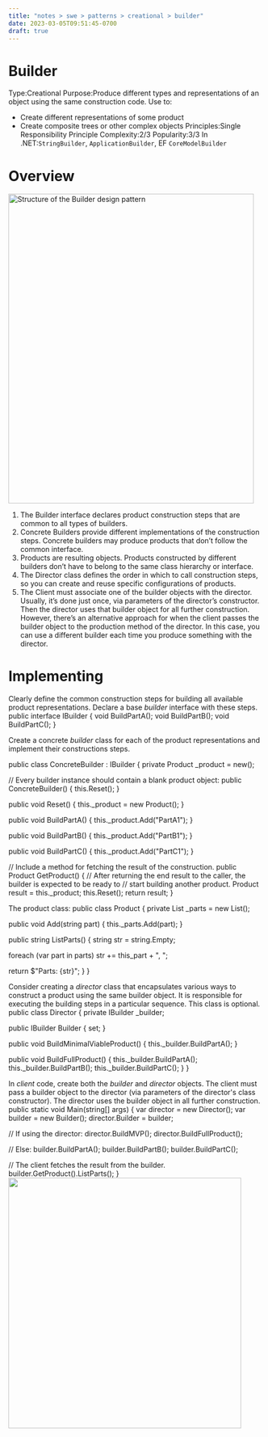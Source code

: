 ```yaml
---
title: "notes > swe > patterns > creational > builder"
date: 2023-03-05T09:51:45-0700
draft: true
---
```

# Builder
Type:Creational
Purpose:Produce different types and representations of an object using the same construction code.
Use to:
- Create different representations of some product
- Create composite trees or other complex objects
Principles:Single Responsibility Principle
Complexity:2/3
Popularity:3/3
In .NET:`StringBuilder`, `ApplicationBuilder`, EF `CoreModelBuilder`

# Overview
<img src="media/Creational_Builder-image1.png" style="width:5.06667in;height:6.38333in" alt="Structure of the Builder design pattern" />

1.  The Builder interface declares product construction steps that are common to all types of builders.
2.  Concrete Builders provide different implementations of the construction steps. Concrete builders may produce products that don’t follow the common interface.
3.  Products are resulting objects. Products constructed by different builders don’t have to belong to the same class hierarchy or interface.
4.  The Director class defines the order in which to call construction steps, so you can create and reuse specific configurations of products.
5.  The Client must associate one of the builder objects with the director. Usually, it’s done just once, via parameters of the director’s constructor. Then the director uses that builder object for all further construction. However, there’s an alternative approach for when the client passes the builder object to the production method of the director. In this case, you can use a different builder each time you produce something with the director.

# Implementing
Clearly define the common construction steps for building all available product representations. Declare a base *builder* interface with these steps.
public interface IBuilder
{
void BuildPartA();
void BuildPartB();
void BuildPartC();
}

Create a concrete *builder* class for each of the product representations and implement their constructions steps.

public class ConcreteBuilder : IBuilder
{
private Product _product = new();

// Every builder instance should contain a blank product object:
public ConcreteBuilder() { this.Reset(); }

public void Reset() { this._product = new Product(); }

public void BuildPartA() { this._product.Add("PartA1"); }

public void BuildPartB() { this._product.Add("PartB1"); }

public void BuildPartC() { this._product.Add("PartC1"); }

// Include a method for fetching the result of the construction.
public Product GetProduct()
{
// After returning the end result to the caller, the builder is expected to be ready to
// start building another product.
Product result = this._product;
this.Reset();
return result;
}

The product class:
public class Product
{
private List<object> _parts = new List<object>();

public void Add(string part)
{
this._parts.Add(part);
}

public string ListParts()
{
string str = string.Empty;

foreach (var part in parts)
str += this_part + ", ";

return $"Parts: {str}";
}
}

Consider creating a *director* class that encapsulates various ways to construct a product using the same builder object. It is responsible for executing the building steps in a particular sequence. This class is optional.
public class Director
{
private IBuilder _builder;

public IBuilder Builder { set; }

public void BuildMinimalViableProduct()
{
this._builder.BuildPartA();
}

public void BuildFullProduct()
{
this._builder.BuildPartA();
this._builder.BuildPartB();
this._builder.BuildPartC();
}
}

In *client* code, create both the *builder* and *director* objects. The client must pass a builder object to the director (via parameters of the director's class constructor). The director uses the builder object in all further construction.
public static void Main(string[] args)
{
var director = new Director();
var builder = new Builder();
director.Builder = builder;

// If using the director:
director.BuildMVP();
director.BuildFullProduct();

// Else:
builder.BuildPartA();
builder.BuildPartB();
builder.BuildPartC();

// The client fetches the result from the builder.
builder.GetProduct().ListParts();
}
<img src="media/Creational_Builder-image2.png" style="width:4.8in;height:5.16667in" />

